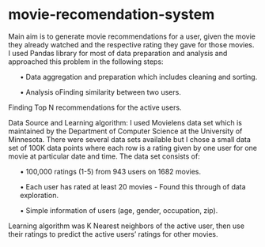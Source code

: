 # movie-recomendation-system
Main aim is to generate movie recommendations for a user, given the movie they already watched and the respective rating they gave for those movies. I used Pandas library for most of data preparation and analysis and approached this problem in the following steps: <br>
 <ul> • Data aggregation and preparation which includes cleaning and sorting. </ul>
  <ul>• Analysis  oFinding similarity between two users. </ul>
  
 Finding Top N recommendations for the active users. 
 
 Data Source and Learning algorithm: I used Movielens data set which is maintained by the Department of Computer Science at the University of Minnesota. There were several data sets available but I chose a small data set of 100K data points where each row is a rating given by one user for one movie at particular date and time. 
 The data set consists of: <br>
  <ul>• 100,000 ratings (1-5) from 943 users on 1682 movies. </ul>
 <ul> • Each user has rated at least 20 movies - Found this through of data exploration.</ul> 
  <ul>• Simple information of users (age, gender, occupation, zip). </ul>

Learning algorithm was K Nearest neighbors of the active user, then use their ratings to predict the active users’ ratings for other movies.

